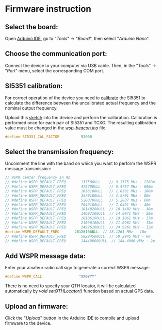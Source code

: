 # Firmware instruction

## Select the board:
Open [Arduino IDE](https://www.arduino.cc/en/software), go to "_Tools_" -> "_Board_", then select  "_Arduino Nano_".

## Choose the communication port:
Connect the device to your computer via USB cable. Then, in the "_Tools_" -> "_Port_" menu, select the corresponding COM port.

## SI5351 calibration:
For correct operation of the device you need to [calibrate](https://github.com/etherkit/Si5351Arduino/tree/master?tab=readme-ov-file#calibration) the SI5351 to calculate the difference between the uncalibrated actual frequency and the nominal output frequency. 

Upload this [sketch](https://github.com/etherkit/Si5351Arduino/blob/master/examples/si5351_calibration/si5351_calibration.ino) into the device and perform the calibration. Calibration is performed once for each pair of SI5351 and TCXO. The resulting calibration value must be changed in the [_wsp-beacon.ino_](wsp-beacon.ino) file: 
```cpp
#define SI5351_CAL_FACTOR          92000
```

## Select the transmission frequency:
Uncomment the line with the band on which you want to perform the WSPR message transmission:
```cpp
// WSPR center frequency in Hz
// #define WSPR_DEFAULT_FREQ       137500ULL    // 0.1375 MHz - 2200m
// #define WSPR_DEFAULT_FREQ       475700ULL    // 0.4757 MHz - 600m
// #define WSPR_DEFAULT_FREQ       1838100ULL   // 1.8381 MHz - 160m
// #define WSPR_DEFAULT_FREQ       3570100ULL   // 3.5701 MHz - 80m
// #define WSPR_DEFAULT_FREQ       5288700ULL   // 5.2887 MHz - 60m
// #define WSPR_DEFAULT_FREQ       7040100ULL   // 7.0401 MHz - 40m
// #define WSPR_DEFAULT_FREQ       10140200ULL  // 10.1402 MHz - 30m
// #define WSPR_DEFAULT_FREQ       14097100ULL  // 14.0971 MHz - 20m
// #define WSPR_DEFAULT_FREQ       18106100ULL  // 18.1061 MHz - 17m
// #define WSPR_DEFAULT_FREQ       21096100ULL  // 21.0961 MHz - 15m
// #define WSPR_DEFAULT_FREQ       24926100ULL  // 24.9261 MHz - 12m
#define WSPR_DEFAULT_FREQ       28126100ULL  // 28.1261 MHz - 10m
// #define WSPR_DEFAULT_FREQ       50294500ULL  // 50.2945 MHz - 6m
// #define WSPR_DEFAULT_FREQ       144490000ULL  // 144.4900 MHz - 2m
```

## Add WSPR message data:
Enter your amateur radio call sign to generate a correct WSPR message:
```cpp
#define WSPR_CALL                 "XX0YYY"
```
There is no need to specify your QTH locator, it will be calculated automatically by _void setQTHLocator()_ function based on actual GPS data.

## Upload an firmware:
Click the "_Upload_" button in the Arduino IDE to compile and upload firmware to the device.